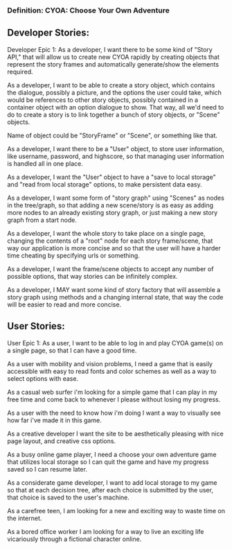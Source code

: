 <h3>Definition: CYOA: Choose Your Own Adventure</h3>


<h2>Developer Stories:</h2>
Developer Epic 1: As a developer, I want there to be some kind of "Story API," that will allow us to create new CYOA rapidly by creating objects
that represent the story frames and automatically generate/show the elements required.

As a developer, I want to be able to create a story object, which contains the dialogue, possibly a picture, and the options the user could take, which would be references to other story objects, possibly contained in a container object with an option dialogue to show. That way, all we'd need to do to create a story is to link together a bunch of story objects, or "Scene" objects.

Name of object could be "StoryFrame" or "Scene", or something like that.

As a developer, I want there to be a "User" object, to store user information, like username, password, and highscore, so that managing user information is handled all in one place.

As a developer, I want the "User" object to have a "save to local storage" and "read from local storage" options, to make persistent data easy.

As a developer, I want some form of "story graph" using "Scenes" as nodes in the tree/graph, so that adding a new scene/story is as easy as adding more nodes to an already existing story graph, or just making a new story graph from a start node.

As a developer, I want the whole story to take place on a single page, changing the contents of a "root" node for each story frame/scene, that way our application is more concise and so that the user will have a harder time cheating by specifying urls or something.

As a developer, I want the frame/scene objects to accept any number of possible options, that way stories can be infinitely complex.

As a developer, I MAY want some kind of story factory that will assemble a story graph using methods and a changing internal state, that way the code will be easier to read and more concise.


<h2>User Stories:</h2>
User Epic 1: As a user, I want to be able to log in and play CYOA game(s) on a single page, so that I can have a good time.

As a user with mobility and vision problems, I need a game that is easily accessible with easy to read fonts and color schemes as well as a way to select options with ease.

As a casual web surfer i'm looking for a simple game that I can play in my free time and come back to whenever I please without losing my progress.

As a user with the need to know how i'm doing I want a way to visually see how far i've made it in this game.

As a creative developer I want the site to be aesthetically pleasing with nice page layout, and creative css options.

As a busy online game player, I need a choose your own adventure game that utilizes local storage so I can quit the game and have my progress saved so I can resume later.

As a considerate game developer, I want to add local storage to my game so that at each decision tree, after each choice is submitted by the user, that choice is saved to the user's machine.

As a carefree teen, I am looking for a new and exciting way to waste time on the internet.

As a bored office worker I am looking for a way to live an exciting life vicariously through a fictional character online. 
